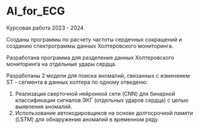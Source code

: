 # AI_for_ECG

Курсовая работа 2023 - 2024

Созданы программы по расчету частоты сердечных сокращений и созданию спектрограммы данных Холтеровского мониторинга.

Разработана программа для разделение данных Холтеровского мониторинга на отдельные удары сердца.

Разработаны 2 модели для поиска аномалий, связанных с изменеием ST - сегмента в данных холтера по одному отведеню:

  1. Реализация сверточной нейронной сети (CNN) для бинарной классификации сигналов ЭКГ (отдельных ударов сердца) с целью выявления аномалий.
  2. Использование автокодировщиков на основе долгосрочной памяти (LSTM) для обнаружения аномалий в временном ряду.
